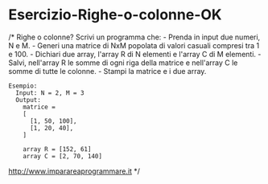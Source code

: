 # Esercizio-Righe-o-colonne-OK

/*
  Righe o colonne?
  Scrivi un programma che:
    - Prenda in input due numeri, N e M.
    - Generi una matrice di NxM popolata di valori casuali compresi tra 1 e 100.
    - Dichiari due array, l'array R di N elementi e l'array C di M elementi.
    - Salvi, nell'array R le somme di ogni riga della matrice e nell'array C le somme di tutte le colonne.
    - Stampi la matrice e i due array.

    Esempio:
      Input: N = 2, M = 3
      Output:
        matrice =
        [
          [1, 50, 100],
          [1, 20, 40],
        ]

        array R = [152, 61]
        array C = [2, 70, 140]

  http://www.imparareaprogrammare.it
*/
